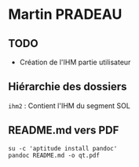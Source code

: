 Martin PRADEAU
============

TODO
----

- Création de l'IHM partie utilisateur

Hiérarchie des dossiers
----------------------
`ihm2` 
:   Contient l'IHM du segment SOL

README.md vers PDF
------------------
	su -c 'aptitude install pandoc' 
	pandoc README.md -o qt.pdf


